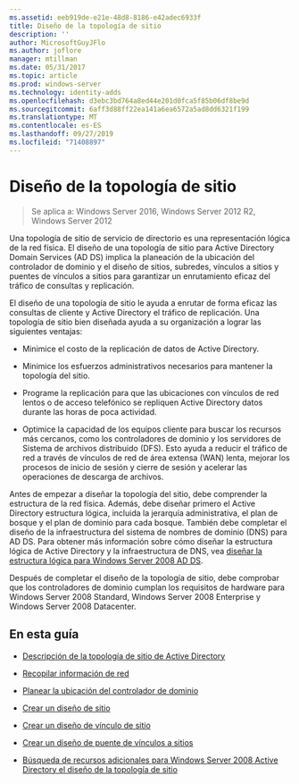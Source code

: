 ```yaml
---
ms.assetid: eeb919de-e21e-48d8-8186-e42adec6933f
title: Diseño de la topología de sitio
description: ''
author: MicrosoftGuyJFlo
ms.author: joflore
manager: mtillman
ms.date: 05/31/2017
ms.topic: article
ms.prod: windows-server
ms.technology: identity-adds
ms.openlocfilehash: d3ebc3bd764a8ed44e201d0fca5f85b06df8be9d
ms.sourcegitcommit: 6aff3d88ff22ea141a6ea6572a5ad8dd6321f199
ms.translationtype: MT
ms.contentlocale: es-ES
ms.lasthandoff: 09/27/2019
ms.locfileid: "71408897"
---
```

# <a name="designing-the-site-topology"></a>Diseño de la topología de sitio

>Se aplica a: Windows Server 2016, Windows Server 2012 R2, Windows Server 2012

Una topología de sitio de servicio de directorio es una representación lógica de la red física. El diseño de una topología de sitio para Active Directory Domain Services (AD DS) implica la planeación de la ubicación del controlador de dominio y el diseño de sitios, subredes, vínculos a sitios y puentes de vínculos a sitios para garantizar un enrutamiento eficaz del tráfico de consultas y replicación.  
  
El diseño de una topología de sitio le ayuda a enrutar de forma eficaz las consultas de cliente y Active Directory el tráfico de replicación. Una topología de sitio bien diseñada ayuda a su organización a lograr las siguientes ventajas:  
  
-   Minimice el costo de la replicación de datos de Active Directory.  
  
-   Minimice los esfuerzos administrativos necesarios para mantener la topología del sitio.  
  
-   Programe la replicación para que las ubicaciones con vínculos de red lentos o de acceso telefónico se repliquen Active Directory datos durante las horas de poca actividad.  
  
-   Optimice la capacidad de los equipos cliente para buscar los recursos más cercanos, como los controladores de dominio y los servidores de Sistema de archivos distribuido (DFS). Esto ayuda a reducir el tráfico de red a través de vínculos de red de área extensa (WAN) lenta, mejorar los procesos de inicio de sesión y cierre de sesión y acelerar las operaciones de descarga de archivos.  
  
Antes de empezar a diseñar la topología del sitio, debe comprender la estructura de la red física. Además, debe diseñar primero el Active Directory estructura lógica, incluida la jerarquía administrativa, el plan de bosque y el plan de dominio para cada bosque. También debe completar el diseño de la infraestructura del sistema de nombres de dominio (DNS) para AD DS. Para obtener más información sobre cómo diseñar la estructura lógica de Active Directory y la infraestructura de DNS, vea [diseñar la estructura lógica para Windows Server 2008 AD DS](https://technet.microsoft.com/library/cc770806.aspx).  
  
Después de completar el diseño de la topología de sitio, debe comprobar que los controladores de dominio cumplan los requisitos de hardware para Windows Server 2008 Standard, Windows Server 2008 Enterprise y Windows Server 2008 Datacenter.  
  
## <a name="in-this-guide"></a>En esta guía  
  
-   [Descripción de la topología de sitio de Active Directory](../../ad-ds/plan/Understanding-Active-Directory-Site-Topology.md)  
  
-   [Recopilar información de red](../../ad-ds/plan/Collecting-Network-Information.md)  
  
-   [Planear la ubicación del controlador de dominio](../../ad-ds/plan/Planning-Domain-Controller-Placement.md)  
  
-   [Crear un diseño de sitio](../../ad-ds/plan/Creating-a-Site-Design.md)  
  
-   [Crear un diseño de vínculo de sitio](../../ad-ds/plan/Creating-a-Site-Link-Design.md)  
  
-   [Crear un diseño de puente de vínculos a sitios](../../ad-ds/plan/Creating-a-Site-Link-Bridge-Design.md)  
  
-   [Búsqueda de recursos adicionales para Windows Server 2008 Active Directory el diseño de la topología de sitio](../../ad-ds/plan/Finding-Additional-Resources-for-Windows-Server-2008-Active-Directory-Site-Topology-Design.md)  
  



